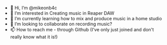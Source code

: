 - 👋 Hi, I’m @mikeonb4c
- 👀 I’m interested in Creating music in Reaper DAW
- 🌱 I’m currently learning how to mix and produce music in a home studio
- 💞️ I’m looking to collaborate on recording music?
- 📫 How to reach me - through Github (I've only just joined and don't really know what it is!)

<!---
mikeonb4c/mikeonb4c is a ✨ special ✨ repository because its `README.md` (this file) appears on your GitHub profile.
You can click the Preview link to take a look at your changes.
--->

